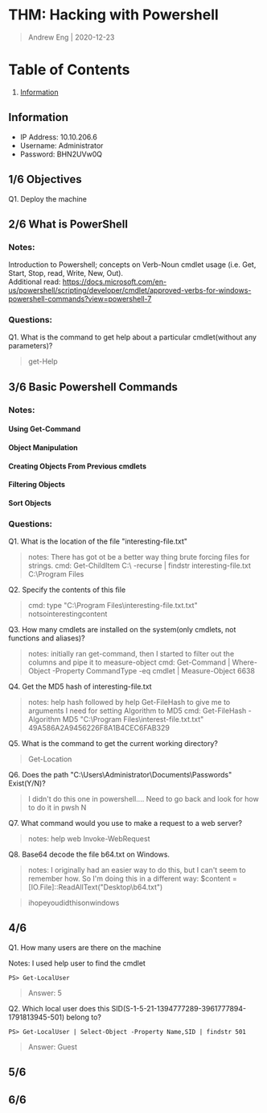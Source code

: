 # THM: Hacking with Powershell
> Andrew Eng | 2020-12-23

# Table of Contents
1. [Information](##Information)


## Information
- IP Address: 10.10.206.6
- Username: Administrator
- Password: BHN2UVw0Q

## 1/6 Objectives
Q1. Deploy the machine

## 2/6 What is PowerShell
### Notes: 
Introduction to Powershell; concepts on Verb-Noun cmdlet usage (i.e. Get, Start, Stop, read, Write, New, Out).  
Additional read: https://docs.microsoft.com/en-us/powershell/scripting/developer/cmdlet/approved-verbs-for-windows-powershell-commands?view=powershell-7

### Questions:
Q1. What is the command to get help about a particular cmdlet(without any parameters)?
> get-Help

## 3/6 Basic Powershell Commands

### Notes:

#### Using Get-Command

#### Object Manipulation

#### Creating Objects From Previous cmdlets

#### Filtering Objects

#### Sort Objects

### Questions:
Q1. What is the location of the file "interesting-file.txt"
> notes: There has got ot be a better way thing brute forcing files for strings.
> cmd: Get-ChildItem C:\ -recurse | findstr interesting-file.txt
> C:\Program Files

Q2. Specify the contents of this file
> cmd: type "C:\Program Files\interesting-file.txt.txt"
> notsointerestingcontent

Q3. How many cmdlets are installed on the system(only cmdlets, not functions and aliases)?
> notes: initially ran get-command, then I started to filter out the columns and pipe it to measure-object
> cmd: Get-Command | Where-Object -Property CommandType -eq cmdlet | Measure-Object 
> 6638

Q4. Get the MD5 hash of interesting-file.txt
> notes: help hash followed by help Get-FileHash to give me to arguments I need for setting Algorithm to MD5
> cmd: Get-FileHash -Algorithm MD5 "C:\Program Files\interest-file.txt.txt"
> 49A586A2A9456226F8A1B4CEC6FAB329

Q5. What is the command to get the current working directory?
> Get-Location

Q6. Does the path "C:\Users\Administrator\Documents\Passwords" Exist(Y/N)?
> I didn't do this one in powershell....  Need to go back and look for how to do it in pwsh
> N

Q7. What command would you use to make a request to a web server?
> notes: help web
> Invoke-WebRequest

Q8. Base64 decode the file b64.txt on Windows.
> notes: I originally had an easier way to do this, but I can't seem to remember how.  So I'm doing this in a different way:
> $content = [IO.File]::ReadAllText("Desktop\b64.txt")

> ihopeyoudidthisonwindows

## 4/6 
Q1. How many users are there on the machine

Notes: I used help user to find the cmdlet

`PS> Get-LocalUser`
> Answer: 5

Q2. Which local user does this SID(S-1-5-21-1394777289-3961777894-1791813945-501) belong to?

`PS> Get-LocalUser | Select-Object -Property Name,SID | findstr 501`
> Answer: Guest



## 5/6

## 6/6


